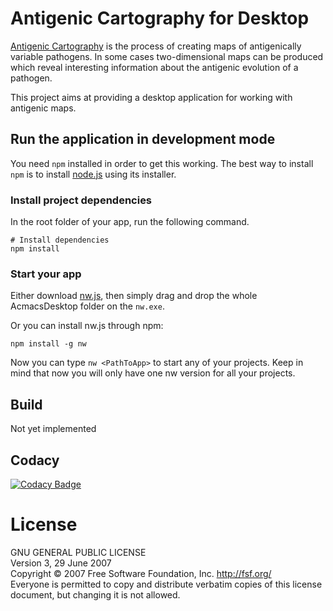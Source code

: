 # Antigenic Cartography for Desktop
[Antigenic Cartography](http://www.antigenic-cartography.org/) is the process of creating maps of antigenically variable pathogens. In some cases two-dimensional maps can be produced which reveal interesting information about the antigenic evolution of a pathogen.

This project aims at providing a desktop application for working with antigenic maps.

## Run the application in development mode
You need ``npm`` installed in order to get this working. The best way to install ``npm`` is to install [node.js](http://www.nodejs.org) using its installer.
### Install project dependencies
In the root folder of your app, run the following command.
```
# Install dependencies
npm install
```

### Start your app
Either download [nw.js](http://nwjs.io/), then simply drag and drop the whole AcmacsDesktop folder on the ``nw.exe``.

Or you can install nw.js through npm:
```
npm install -g nw
```
Now you can type ``nw <PathToApp>`` to start any of your projects. Keep in mind that now you will only have one nw version for all your projects.

## Build
Not yet implemented

## Codacy
[![Codacy Badge](https://api.codacy.com/project/badge/a6df559aeb744d68b598d11a63e9e5e0)](https://www.codacy.com/app/dgora88/AcmacsDesktop)

# License
GNU GENERAL PUBLIC LICENSE  
Version 3, 29 June 2007  
Copyright © 2007 Free Software Foundation, Inc. <http://fsf.org/>  
Everyone is permitted to copy and distribute verbatim copies of this license document, but changing it is not allowed.

